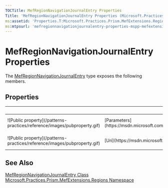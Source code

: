 ```yaml
---
TOCTitle: MefRegionNavigationJournalEntry Properties
Title: 'MefRegionNavigationJournalEntry Properties (Microsoft.Practices.Prism.MefExtensions.Regions)'
ms:assetid: 'Properties.T:Microsoft.Practices.Prism.MefExtensions.Regions.MefRegionNavigationJournalEntry'
ms:mtpsurl: 'mefregionnavigationjournalentry-properties-mspp-mefextensions-regions.md'
---
```



# MefRegionNavigationJournalEntry Properties

The [MefRegionNavigationJournalEntry](https://msdn.microsoft.com/library/microsoft.practices.prism.mefextensions.regions.mefregionnavigationjournalentry) type exposes the following members.

## Properties

<table>

<thead>
<tr class="header">
<th> </th>
<th>Name</th>
<th>Description</th>
</tr>
</thead>
<tbody>
<tr class="odd">
<td>![Public property](/patterns-practices/reference/images/pubproperty.gif)</td>
<td>[Parameters](https://msdn.microsoft.com/library/microsoft.practices.prism.regions.regionnavigationjournalentry.parameters)</td>
<td><div class="summary">
Gets or sets the NavigationParameters instance.
</div>
(Inherited from [RegionNavigationJournalEntry](https://msdn.microsoft.com/library/microsoft.practices.prism.regions.regionnavigationjournalentry).)</td>
</tr>
<tr class="even">
<td>![Public property](/patterns-practices/reference/images/pubproperty.gif)</td>
<td>[Uri](https://msdn.microsoft.com/library/microsoft.practices.prism.regions.regionnavigationjournalentry.uri)</td>
<td><div class="summary">
Gets or sets the URI.
</div>
(Inherited from [RegionNavigationJournalEntry](https://msdn.microsoft.com/library/microsoft.practices.prism.regions.regionnavigationjournalentry).)</td>
</tr>
</tbody>
</table>

## See Also

[MefRegionNavigationJournalEntry Class](https://msdn.microsoft.com/library/microsoft.practices.prism.mefextensions.regions.mefregionnavigationjournalentry)<br/>
[Microsoft.Practices.Prism.MefExtensions.Regions Namespace](https://msdn.microsoft.com/library/microsoft.practices.prism.mefextensions.regions)<br/>